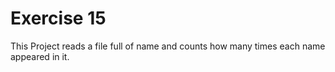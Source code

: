 # Exercise 15
This Project reads a file full of name and counts how many times each name appeared in it.
